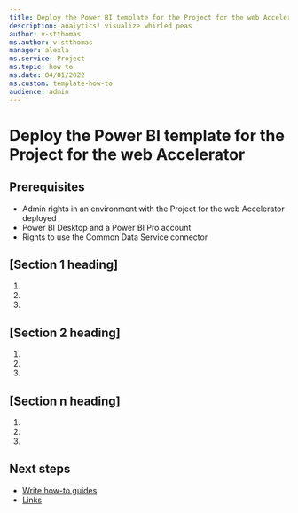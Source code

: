 ```yaml
---
title: Deploy the Power BI template for the Project for the web Accelerator
description: analytics! visualize whirled peas 
author: v-stthomas
ms.author: v-stthomas
manager: alexla
ms.service: Project
ms.topic: how-to
ms.date: 04/01/2022
ms.custom: template-how-to
audience: admin
---
```


# Deploy the Power BI template for the Project for the web Accelerator

## Prerequisites

- Admin rights in an environment with the Project for the web Accelerator deployed
- Power BI Desktop and a Power BI Pro account
- Rights to use the Common Data Service connector

## [Section 1 heading]
<!-- Introduction paragraph -->
1. <!-- Step 1 -->
1. <!-- Step 2 -->
1. <!-- Step n -->

## [Section 2 heading]
<!-- Introduction paragraph -->
1. <!-- Step 1 -->
1. <!-- Step 2 -->
1. <!-- Step n -->

## [Section n heading]
<!-- Introduction paragraph -->
1. <!-- Step 1 -->
1. <!-- Step 2 -->
1. <!-- Step n -->

<!-- 5. Next steps
Required. Provide at least one next step and no more than three. Include some 
context so the customer can determine why they would click the link.
-->

## Next steps
<!-- Add a context sentence for the following links -->
- [Write how-to guides](contribute-how-to-write-howto.md)
- [Links](links-how-to.md)

